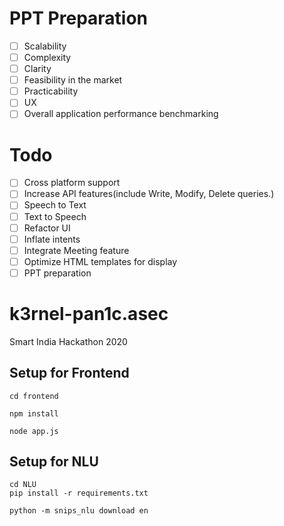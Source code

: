 # PPT Preparation
- [ ] Scalability
- [ ] Complexity
- [ ] Clarity
- [ ] Feasibility in the market
- [ ] Practicability
- [ ] UX
- [ ] Overall application performance benchmarking

# Todo
- [ ] Cross platform support
- [ ] Increase API features(include Write, Modify, Delete queries.)
- [ ] Speech to Text
- [ ] Text to Speech
- [ ] Refactor UI
- [ ] Inflate intents
- [ ] Integrate Meeting feature
- [ ] Optimize HTML templates for display
- [ ] PPT preparation

# k3rnel-pan1c.asec
Smart India Hackathon 2020

## Setup for Frontend
```
cd frontend
```
```
npm install
```
```
node app.js
```
## Setup for NLU
```
cd NLU
pip install -r requirements.txt
```
```
python -m snips_nlu download en
```